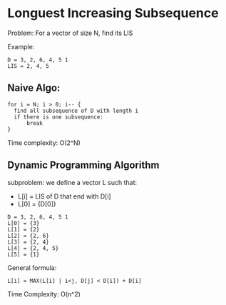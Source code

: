 # Longuest Increasing Subsequence

Problem:
For a vector of size N, find its LIS

Example:
```
D = 3, 2, 6, 4, 5 1
LIS = 2, 4, 5
```

## Naive Algo:

```
for i = N; i > 0; i-- {
  find all subsequence of D with length i
  if there is one subsequence:
      break
}
```

Time complexity: O(2^N)

## Dynamic Programming Algorithm

subproblem: we define a vector L such that:
- L[i] = LIS of D that end with D[i]
- L[0] = {D[0]}

```
D = 3, 2, 6, 4, 5 1
L[0] = {3}
L[1] = {2}
L[2] = {2, 6}
L[3] = {2, 4}
L[4] = {2, 4, 5}
L[5] = {1}
```

General formula:
```
L[i] = MAX(L[i] | i<j, D[j] < D[i]) + D[i]
```

Time Complexity: O(n^2)
